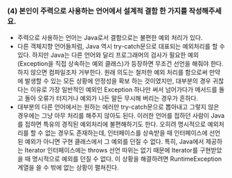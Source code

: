 ### (4) 본인이 주력으로 사용하는 언어에서 설계적 결함 한 가지를 작성해주세요.

- 주력으로 사용하는 언어는 Java로서 결함으로는 불편한 예외 처리가 있다.
- 다른 객체지향 언어들처럼, Java 역시 try-catch문으로 대표되는 예외처리를 할 수 있다. 하지만 Java는 다른 언어와 달리 프로그래머의 검사가 필요한 예외(Exception을 직접 상속하는 예외 클래스)가 등장하면 무조건 선언을 해줘야 한다. 하지 않으면 컴파일조차 거부한다. 원래 의도는 철저한 예외 처리를 함으로써 만약에 발생할 수 있는 모든 상황에 안정성을 확보 하는 것이였지만, 대부분의 경우 귀찮다는 이유로 가장 일반적인 예외인 Exception 하나만 써서 넘어가다가 메서드를 돌고 돌아 오류가 터지거나 예외가 나든 말든 무시해 버리는 경우가 흔하다.
- 대부분의 다른 언어에서는 원하는 에러만 try-catch문으로 뽑아내고 그렇지 않은 경우에는 그냥 아무 처리를 해주지 않아도 된다. 이러한 언어를 접하던 사람이 Java를 접하면 특유의 경직된 예외처리에 불편해하기도 한다. 오히려 명시적으로 예외처리를 할 수 없는 경우도 존재하는데, 인터페이스를 상속받을 때 인터페이스에 선언된 예외가 아니면 구현 클래스에서 그 예외를 던질 수 없다. 특히, Java에서 제공하는 Iterator 인터페이스에는 throws 선언 따위는 없기 때문에 Iterator를 구현받았을 때 명시적으로 예외를 던질 수 없다. 이 상황을 해결하려면 RuntimeException 계열을 쓸 수 밖에 없는 상황이 펼쳐진다.
